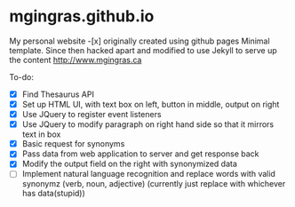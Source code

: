 mgingras.github.io
===================

My personal website -[x] originally created using github pages Minimal template. Since then hacked apart and modified to use Jekyll to serve up the content
http://www.mgingras.ca

To-do:

-[x] Find Thesaurus API 
-[x] Set up HTML UI, with text box on left, button in middle, output on right 
-[x] Use JQuery to register event listeners 
-[x] Use JQuery to modify paragraph on right hand side so that it mirrors text in box 
-[x] Basic request for synonyms 
-[x] Pass data from web application to server and get response back 
-[x] Modify the output field on the right with synonymized data 
-[ ] Implement natural language recognition and replace words with valid synonymz (verb, noun, adjective) (currently just replace with whichever has data(stupid))
